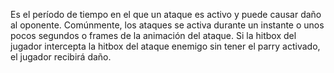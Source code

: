 
Es el período de tiempo en el que un ataque es activo y puede causar daño al oponente. Comúnmente, los ataques se activa durante un instante o unos pocos segundos o frames de la animación del ataque. Si la hitbox del jugador intercepta la hitbox del ataque enemigo sin tener el parry activado, el jugador recibirá daño.
